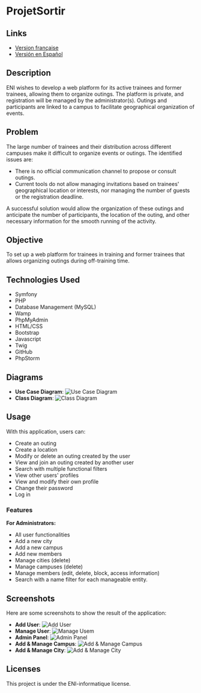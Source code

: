 # ProjetSortir

## Links
- [Version française](README/README_FR.md)
- [Versión en Español](README/README_ES.md)

## Description
ENI wishes to develop a web platform for its active trainees and former trainees, allowing them to organize outings. The platform is private, and registration will be managed by the administrator(s). Outings and participants are linked to a campus to facilitate geographical organization of events.

## Problem
The large number of trainees and their distribution across different campuses make it difficult to organize events or outings. The identified issues are:
- There is no official communication channel to propose or consult outings.
- Current tools do not allow managing invitations based on trainees' geographical location or interests, nor managing the number of guests or the registration deadline.

A successful solution would allow the organization of these outings and anticipate the number of participants, the location of the outing, and other necessary information for the smooth running of the activity.

## Objective
To set up a web platform for trainees in training and former trainees that allows organizing outings during off-training time.

## Technologies Used
- Symfony
- PHP
- Database Management (MySQL)
- Wamp
- PhpMyAdmin
- HTML/CSS
- Bootstrap
- Javascript
- Twig
- GitHub
- PhpStorm

## Diagrams
- **Use Case Diagram**: ![Use Case Diagram](README/UseCaseDiagram.png)
- **Class Diagram**: ![Class Diagram](README/ClassDiagram.png)

## Usage
With this application, users can:
- Create an outing
- Create a location
- Modify or delete an outing created by the user
- View and join an outing created by another user
- Search with multiple functional filters
- View other users' profiles
- View and modify their own profile
- Change their password
- Log in

### Features

**For Administrators:**
- All user functionalities
- Add a new city
- Add a new campus
- Add new members
- Manage cities (delete)
- Manage campuses (delete)
- Manage members (edit, delete, block, access information)
- Search with a name filter for each manageable entity.

## Screenshots
Here are some screenshots to show the result of the application:
- **Add User**: ![Add User](README/AddUser.png)
- **Manage User**: ![Manage Usem](README/ManageUser.png)
- **Admin Panel**: ![Admin Panel](README/AdminPanel.png)
- **Add & Manage Campus**: ![Add & Manage Campus](README/ManageCampus.png)
- **Add & Manage City**: ![Add & Manage City](README/ManageCity.png)

## Licenses
This project is under the ENI-informatique license.
